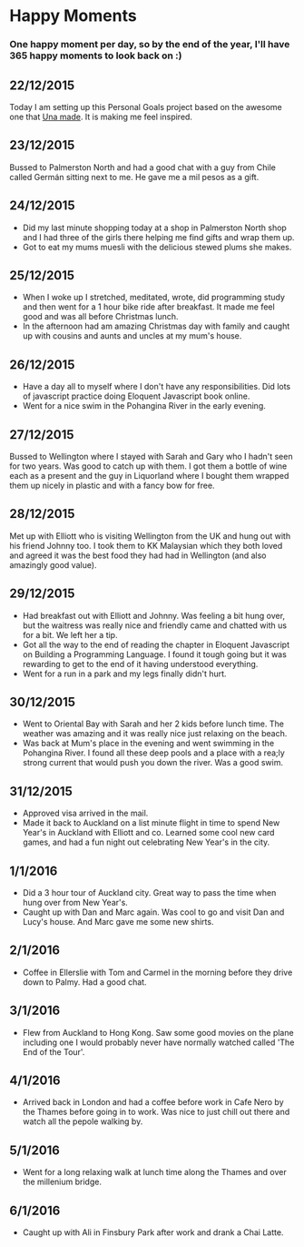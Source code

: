 # Happy Moments

### One happy moment per day, so by the end of the year, I'll have 365 happy moments to look back on :)

22/12/2015
---
Today I am setting up this Personal Goals project based on the awesome one that [Una made](http://una.im/personal-goals-guide/#💁). It is making me feel inspired.

23/12/2015
---
Bussed to Palmerston North and had a good chat with a guy from Chile called Germán sitting next to me. He gave me a mil pesos as a gift.

24/12/2015
---
- Did my last minute shopping today at a shop in Palmerston North shop and I had three of the girls there helping me find gifts and wrap them up.
- Got to eat my mums muesli with the delicious stewed plums she makes.

25/12/2015
---
- When I woke up I stretched, meditated, wrote, did programming study and then went for a 1 hour bike ride after breakfast. It made me feel good and was all before Christmas lunch.
- In the afternoon had am amazing Christmas day with family and caught up with cousins and aunts and uncles at my mum's house.

26/12/2015
---
- Have a day all to myself where I don't have any responsibilities. Did lots of javascript practice doing Eloquent Javascript book online.
- Went for a nice swim in the Pohangina River in the early evening.

27/12/2015
---
Bussed to Wellington where I stayed with Sarah and Gary who I hadn't seen for two years. Was good to catch up with them. I got them a bottle of wine each as a present and the guy in Liquorland where I bought them wrapped them up nicely in plastic and with a fancy bow for free.

28/12/2015
---
Met up with Elliott who is visiting Wellington from the UK and hung out with his friend Johnny too. I took them to KK Malaysian which they both loved and agreed it was the best food they had had in Wellington (and also amazingly good value).

29/12/2015
---
- Had breakfast out with Elliott and Johnny. Was feeling a bit hung over, but the waitress was really nice and friendly came and chatted with us for a bit. We left her a tip.
- Got all the way to the end of reading the chapter in Eloquent Javascript on Building a Programming Language. I found it tough going but it was rewarding to get to the end of it having understood everything.
- Went for a run in a park and my legs finally didn't hurt.

30/12/2015
---
- Went to Oriental Bay with Sarah and her 2 kids before lunch time. The weather was amazing and it was really nice just relaxing on the beach.
- Was back at Mum's place in the evening and went swimming in the Pohangina River. I found all these deep pools and a place with a rea;ly strong current that would push you down the river. Was a good swim.

31/12/2015
---
- Approved visa arrived in the mail.
- Made it back to Auckland on a list minute flight in time to spend New Year's in Auckland with Elliott and co. Learned some cool new card games, and had a fun night out celebrating New Year's in the city.

1/1/2016
---
- Did a  3 hour tour of Auckland city. Great way to pass the time when hung over from New Year's.
- Caught up with Dan and Marc again. Was cool to go and visit Dan and Lucy's house. And Marc gave me some new shirts.

2/1/2016
---
- Coffee in Ellerslie with Tom and Carmel in the morning before they drive down to Palmy. Had a good chat.

3/1/2016
---
- Flew from Auckland to Hong Kong. Saw some good movies on the plane including one I would probably never have normally watched called 'The End of the Tour'.

4/1/2016
---
- Arrived back in London and had a coffee before work in Cafe Nero by the Thames before going in to work. Was nice to just chill out there and watch all the pepole walking by.

5/1/2016
---
- Went for a long relaxing walk at lunch time along the Thames and over the millenium bridge.

6/1/2016
---
- Caught up with Ali in Finsbury Park after work and drank a Chai Latte.
